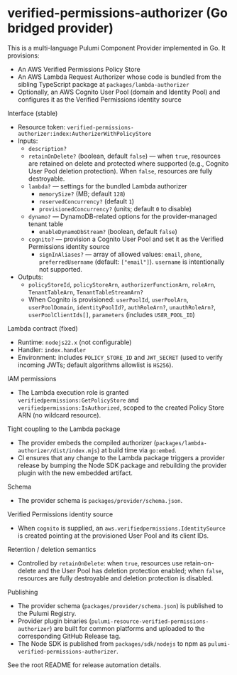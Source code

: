 # verified-permissions-authorizer (Go bridged provider)

This is a multi-language Pulumi Component Provider implemented in Go. It provisions:

- An AWS Verified Permissions Policy Store
- An AWS Lambda Request Authorizer whose code is bundled from the sibling TypeScript package at `packages/lambda-authorizer`
- Optionally, an AWS Cognito User Pool (domain and Identity Pool) and configures it as the Verified Permissions identity source

Interface (stable)
- Resource token: `verified-permissions-authorizer:index:AuthorizerWithPolicyStore`
- Inputs:
  - `description?`
  - `retainOnDelete?` (boolean, default `false`) — when `true`, resources are retained on delete and protected where supported (e.g., Cognito User Pool deletion protection). When `false`, resources are fully destroyable.
  - `lambda?` — settings for the bundled Lambda authorizer
    - `memorySize?` (MB; default `128`)
    - `reservedConcurrency?` (default `1`)
    - `provisionedConcurrency?` (units; default `0` to disable)
  - `dynamo?` — DynamoDB-related options for the provider-managed tenant table
    - `enableDynamoDbStream?` (boolean, default `false`)
  - `cognito?` — provision a Cognito User Pool and set it as the Verified Permissions identity source
    - `signInAliases?` — array of allowed values: `email`, `phone`, `preferredUsername` (default: `["email"]`). `username` is intentionally not supported.
- Outputs:
  - `policyStoreId`, `policyStoreArn`, `authorizerFunctionArn`, `roleArn`, `TenantTableArn`, `TenantTableStreamArn?`
  - When Cognito is provisioned: `userPoolId`, `userPoolArn`, `userPoolDomain`, `identityPoolId?`, `authRoleArn?`, `unauthRoleArn?`, `userPoolClientIds[]`, `parameters` (includes `USER_POOL_ID`)

Lambda contract (fixed)
- Runtime: `nodejs22.x` (not configurable)
- Handler: `index.handler`
- Environment: includes `POLICY_STORE_ID` and `JWT_SECRET` (used to verify incoming JWTs; default algorithms allowlist is `HS256`).

IAM permissions
- The Lambda execution role is granted `verifiedpermissions:GetPolicyStore` and `verifiedpermissions:IsAuthorized`, scoped to the created Policy Store ARN (no wildcard resource).

Tight coupling to the Lambda package
- The provider embeds the compiled authorizer (`packages/lambda-authorizer/dist/index.mjs`) at build time via `go:embed`.
- CI ensures that any change to the Lambda package triggers a provider release by bumping the Node SDK package and rebuilding the provider plugin with the new embedded artifact.

Schema
- The provider schema is `packages/provider/schema.json`.

Verified Permissions identity source
- When `cognito` is supplied, an `aws.verifiedpermissions.IdentitySource` is created pointing at the provisioned User Pool and its client IDs.

Retention / deletion semantics
- Controlled by `retainOnDelete`: when `true`, resources use retain-on-delete and the User Pool has deletion protection enabled; when `false`, resources are fully destroyable and deletion protection is disabled.

Publishing
- The provider schema (`packages/provider/schema.json`) is published to the Pulumi Registry.
- Provider plugin binaries (`pulumi-resource-verified-permissions-authorizer`) are built for common platforms and uploaded to the corresponding GitHub Release tag.
- The Node SDK is published from `packages/sdk/nodejs` to npm as `pulumi-verified-permissions-authorizer`.

See the root README for release automation details.
